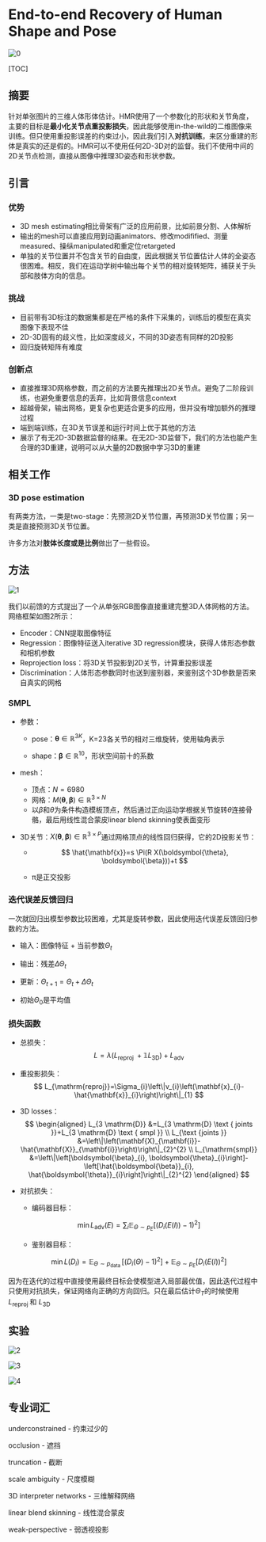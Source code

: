 # End-to-end Recovery of Human Shape and Pose

![0](0.png)

[TOC]

## 摘要

针对单张图片的三维人体形体估计。HMR使用了一个参数化的形状和关节角度，主要的目标是**最小化关节点重投影损失**，因此能够使用in-the-wild的二维图像来训练。但只使用重投影误差的约束过小，因此我们引入**对抗训练**，来区分重建的形体是真实的还是假的。HMR可以不使用任何2D-3D对的监督。我们不使用中间的2D关节点检测，直接从图像中推理3D姿态和形状参数。

## 引言

### 优势

- 3D mesh estimating相比骨架有广泛的应用前景，比如前景分割、人体解析
- 输出的mesh可以直接应用到动画animators、修改modifified、测量measured、操纵manipulated和重定位retargeted
- 单独的关节位置并不包含关节的自由度，因此根据关节位置估计人体的全姿态很困难。相反，我们在运动学树中输出每个关节的相对旋转矩阵，捕获关于头部和肢体方向的信息。

### 挑战

- 目前带有3D标注的数据集都是在严格的条件下采集的，训练后的模型在真实图像下表现不佳
- 2D-3D固有的歧义性，比如深度歧义，不同的3D姿态有同样的2D投影
- 回归旋转矩阵有难度

### 创新点

- 直接推理3D网格参数，而之前的方法要先推理出2D关节点。避免了二阶段训练，也避免重要信息的丢弃，比如背景信息context
- 超越骨架，输出网格，更复杂也更适合更多的应用，但并没有增加额外的推理过程
- 端到端训练，在3D关节误差和运行时间上优于其他的方法
- 展示了有无2D-3D数据监督的结果。在无2D-3D监督下，我们的方法也能产生合理的3D重建，说明可以从大量的2D数据中学习3D的重建

## 相关工作

### 3D pose estimation

有两类方法，一类是two-stage：先预测2D关节位置，再预测3D关节位置；另一类是直接预测3D关节位置。

许多方法对**肢体长度或是比例**做出了一些假设。

## 方法

![1](1.png)

我们以前馈的方式提出了一个从单张RGB图像直接重建完整3D人体网格的方法。网络框架如图2所示：

- Encoder：CNN提取图像特征
- Regression：图像特征送入iterative 3D regression模块，获得人体形态参数和相机参数
- Reprojection loss：将3D关节投影到2D关节，计算重投影误差
- Discrimination：人体形态参数同时也送到鉴别器，来鉴别这个3D参数是否来自真实的网格

### SMPL

- 参数：

  - pose：$\boldsymbol{\theta} \in \mathbb{R}^{3 K}$，K=23各关节的相对三维旋转，使用轴角表示

  - shape：$\boldsymbol{\beta} \in \mathbb{R}^{10}$，形状空间前十的系数

- mesh：

  - 顶点：$N=6980$
  - 网格：$M(\boldsymbol{\theta}, \boldsymbol{\beta}) \in \mathbb{R}^{3 \times N}$
  - 以$\beta$和$\theta$为条件构造模板顶点，然后通过正向运动学根据关节旋转$\theta$连接骨骼，最后用线性混合蒙皮linear blend skinning使表面变形

- 3D关节：$X(\boldsymbol{\theta}, \boldsymbol{\beta}) \in \mathbb{R}^{3 \times P}$通过网格顶点的线性回归获得，它的2D投影关节：

  - $$
    \hat{\mathbf{x}}=s \Pi(R X(\boldsymbol{\theta}, \boldsymbol{\beta}))+t
    $$

  - π是正交投影

### 迭代误差反馈回归

一次就回归出模型参数比较困难，尤其是旋转参数，因此使用迭代误差反馈回归参数的方法。

- 输入：图像特征 + 当前参数$\Theta_{t}$
- 输出：残差$\Delta \Theta_{t}$

- 更新：$\Theta_{t+1}=\Theta_{t}+\Delta \Theta_{t}$
- 初始$\Theta_{0}$是平均值



### 损失函数

- 总损失：
  $$
  L=\lambda\left(L_{\text {reproj }}+\mathbb{1} L_{3 \mathrm{D}}\right)+L_{\mathrm{adv}}
  $$

- 重投影损失：
  $$
  L_{\mathrm{reproj}}=\Sigma_{i}\left\|v_{i}\left(\mathbf{x}_{i}-\hat{\mathbf{x}}_{i}\right)\right\|_{1}
  $$

- 3D losses：
  $$
  \begin{aligned}
  L_{3 \mathrm{D}} &=L_{3 \mathrm{D} \text { joints }}+L_{3 \mathrm{D} \text { smpl }} \\
  L_{\text {joints }} &=\left\|\left(\mathbf{X}_{\mathbf{i}}-\hat{\mathbf{X}}_{\mathbf{i}}\right)\right\|_{2}^{2} \\
  L_{\mathrm{smpl}} &=\left\|\left[\boldsymbol{\beta}_{i}, \boldsymbol{\theta}_{i}\right]-\left[\hat{\boldsymbol{\beta}}_{i}, \hat{\boldsymbol{\theta}}_{i}\right]\right\|_{2}^{2}
  \end{aligned}
  $$

- 对抗损失：

  - 编码器目标：

  $$
  \min L_{\mathrm{adv}}(E)=\sum_{i} \mathbb{E}_{\Theta \sim p_{E}}\left[\left(D_{i}(E(I))-1\right)^{2}\right]
  $$

  - 鉴别器目标：

  $$
  \min L\left(D_{i}\right)=\mathbb{E}_{\Theta \sim p_{\text {data }}}\left[\left(D_{i}(\Theta)-1\right)^{2}\right]+\mathbb{E}_{\Theta \sim p_{E}}\left[D_{i}(E(I))^{2}\right]
  $$


因为在迭代的过程中直接使用最终目标会使模型进入局部最优值，因此迭代过程中只使用对抗损失，保证网络向正确的方向回归。只在最后估计$\Theta_{T}$的时候使用$L_{\text {reproj }}$ 和 $L_{3 \mathrm{D}}$

## 实验

![2](2.png)

![3](3.png)

![4](4.png)

## 专业词汇

underconstrained - 约束过少的

occlusion - 遮挡

truncation - 截断

scale ambiguity - 尺度模糊

3D interpreter networks - 三维解释网络

linear blend skinning - 线性混合蒙皮

weak-perspective - 弱透视投影